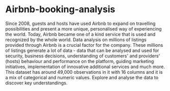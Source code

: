 # Airbnb-booking-analysis
Since 2008, guests and hosts have used Airbnb to expand on travelling
possibilities and present a more unique, personalised way of experiencing the
world. Today, Airbnb became one of a kind service that is used and
recognized by the whole world. Data analysis on millions of listings provided
through Airbnb is a crucial factor for the company. These millions of listings
generate a lot of data - data that can be analysed and used for security,
business decisions, understanding of customers' and providers' (hosts)
behaviour and performance on the platform, guiding marketing initiatives,
implementation of innovative additional services and much more. This dataset
has around 49,000 observations in it with 16 columns and it is a mix of
categorical and numeric values. Explore and analyse the data to discover key
understandings.

